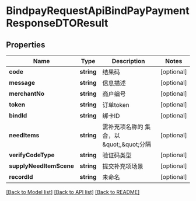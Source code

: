 # BindpayRequestApiBindPayPaymentResponseDTOResult

## Properties
Name | Type | Description | Notes
------------ | ------------- | ------------- | -------------
**code** | **string** | 结果码 | [optional] 
**message** | **string** | 信息描述 | [optional] 
**merchantNo** | **string** | 商户编号 | [optional] 
**token** | **string** | 订单token | [optional] 
**bindId** | **string** | 绑卡ID | [optional] 
**needItems** | **string** | 需补充项名称的 集合，以\&quot;,\&quot;分隔 | [optional] 
**verifyCodeType** | **string** | 验证码类型 | [optional] 
**supplyNeedItemScene** | **string** | 提交补充项场景 | [optional] 
**recordId** | **string** | 未命名 | [optional] 

[[Back to Model list]](../README.md#documentation-for-models) [[Back to API list]](../README.md#documentation-for-api-endpoints) [[Back to README]](../README.md)


